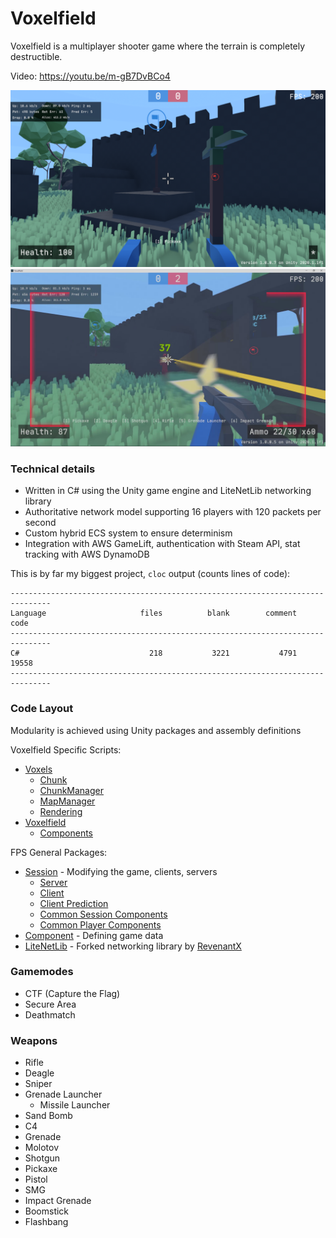 # Voxelfield

Voxelfield is a multiplayer shooter game where the terrain is completely destructible.

Video: https://youtu.be/m-gB7DvBCo4

![Screenshot 1](screenshot_1.jpg)
![Screenshot 2](screenshot_2.jpg)

### Technical details
- Written in C# using the Unity game engine and LiteNetLib networking library
- Authoritative network model supporting 16 players with 120 packets per second
- Custom hybrid ECS system to ensure determinism
- Integration with AWS GameLift, authentication with Steam API, stat tracking with AWS DynamoDB

This is by far my biggest project, `cloc` output (counts lines of code):

```
-------------------------------------------------------------------------------
Language                     files          blank        comment           code
-------------------------------------------------------------------------------
C#                             218           3221           4791          19558
-------------------------------------------------------------------------------
```

### Code Layout
Modularity is achieved using Unity packages and assembly definitions

Voxelfield Specific Scripts:
- [Voxels](Assets/Scripts/Voxels)
  - [Chunk](Assets/Scripts/Voxels/Chunk.cs)
  - [ChunkManager](Assets/Scripts/Voxels/ChunkManager.cs)
  - [MapManager](Assets/Scripts/Voxels/Map/MapManager.cs)
  - [Rendering](Assets/Scripts/Voxels/VoxelRenderer.cs)
- [Voxelfield](Assets/Scripts/Voxelfield)
  - [Components](Assets/Scripts/Voxelfield/Session/Components.cs)

FPS General Packages:
- [Session](Packages/Swihoni.Sessions) - Modifying the game, clients, servers
  - [Server](Packages/Swihoni.Sessions/Runtime/Server.cs)
  - [Client](Packages/Swihoni.Sessions/Runtime/Client.cs)
  - [Client Prediction](Packages/Swihoni.Sessions/Runtime/ClientPrediction.cs)
  - [Common Session Components](Packages/Swihoni.Sessions/Runtime/Components/SessionComponents.cs)
  - [Common Player Components](Packages/Swihoni.Sessions/Runtime/Player/Components/PlayerComponents.cs)
- [Component](Packages/Swihoni.Components) - Defining game data
- [LiteNetLib](Packages/LiteNetLib) - Forked networking library by [RevenantX](https://github.com/RevenantX/LiteNetLib)



### Gamemodes
- CTF (Capture the Flag)
- Secure Area
- Deathmatch

### Weapons
- Rifle
- Deagle
- Sniper
- Grenade Launcher
  - Missile Launcher
- Sand Bomb
- C4
- Grenade
- Molotov
- Shotgun
- Pickaxe
- Pistol
- SMG
- Impact Grenade
- Boomstick
- Flashbang
